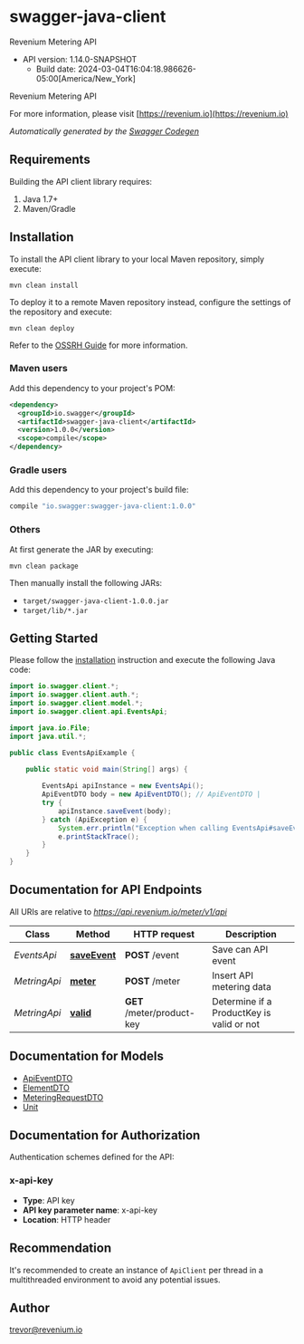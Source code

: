 # swagger-java-client

Revenium Metering API
- API version: 1.14.0-SNAPSHOT
  - Build date: 2024-03-04T16:04:18.986626-05:00[America/New_York]

Revenium Metering API

  For more information, please visit [https://revenium.io](https://revenium.io)

*Automatically generated by the [Swagger Codegen](https://github.com/swagger-api/swagger-codegen)*


## Requirements

Building the API client library requires:
1. Java 1.7+
2. Maven/Gradle

## Installation

To install the API client library to your local Maven repository, simply execute:

```shell
mvn clean install
```

To deploy it to a remote Maven repository instead, configure the settings of the repository and execute:

```shell
mvn clean deploy
```

Refer to the [OSSRH Guide](http://central.sonatype.org/pages/ossrh-guide.html) for more information.

### Maven users

Add this dependency to your project's POM:

```xml
<dependency>
  <groupId>io.swagger</groupId>
  <artifactId>swagger-java-client</artifactId>
  <version>1.0.0</version>
  <scope>compile</scope>
</dependency>
```

### Gradle users

Add this dependency to your project's build file:

```groovy
compile "io.swagger:swagger-java-client:1.0.0"
```

### Others

At first generate the JAR by executing:

```shell
mvn clean package
```

Then manually install the following JARs:

* `target/swagger-java-client-1.0.0.jar`
* `target/lib/*.jar`

## Getting Started

Please follow the [installation](#installation) instruction and execute the following Java code:

```java
import io.swagger.client.*;
import io.swagger.client.auth.*;
import io.swagger.client.model.*;
import io.swagger.client.api.EventsApi;

import java.io.File;
import java.util.*;

public class EventsApiExample {

    public static void main(String[] args) {
        
        EventsApi apiInstance = new EventsApi();
        ApiEventDTO body = new ApiEventDTO(); // ApiEventDTO | 
        try {
            apiInstance.saveEvent(body);
        } catch (ApiException e) {
            System.err.println("Exception when calling EventsApi#saveEvent");
            e.printStackTrace();
        }
    }
}
```

## Documentation for API Endpoints

All URIs are relative to *https://api.revenium.io/meter/v1/api*

Class | Method | HTTP request | Description
------------ | ------------- | ------------- | -------------
*EventsApi* | [**saveEvent**](docs/EventsApi.md#saveEvent) | **POST** /event | Save can API event
*MetringApi* | [**meter**](docs/MetringApi.md#meter) | **POST** /meter | Insert API metering data
*MetringApi* | [**valid**](docs/MetringApi.md#valid) | **GET** /meter/product-key | Determine if a ProductKey is valid or not

## Documentation for Models

 - [ApiEventDTO](docs/ApiEventDTO.md)
 - [ElementDTO](docs/ElementDTO.md)
 - [MeteringRequestDTO](docs/MeteringRequestDTO.md)
 - [Unit](docs/Unit.md)

## Documentation for Authorization

Authentication schemes defined for the API:
### x-api-key

- **Type**: API key
- **API key parameter name**: x-api-key
- **Location**: HTTP header


## Recommendation

It's recommended to create an instance of `ApiClient` per thread in a multithreaded environment to avoid any potential issues.

## Author

trevor@revenium.io
